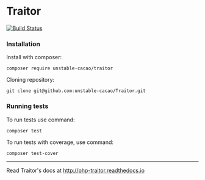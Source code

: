 # Traitor 
[![Build Status](https://travis-ci.org/unstable-cacao/Traitor.svg?branch=master)](https://travis-ci.org/unstable-cacao/Traitor)

### Installation

Install with composer:

```composer require unstable-cacao/traitor```

Cloning repository:

```git clone git@github.com:unstable-cacao/Traitor.git```

### Running tests

To run tests use command:

```composer test```

To run tests with coverage, use command:

```composer test-cover```

---

Read Traitor's docs at http://php-traitor.readthedocs.io